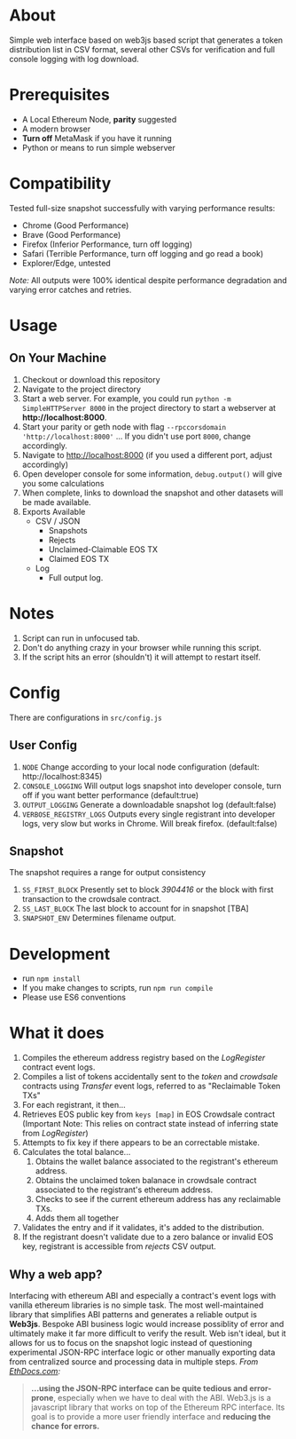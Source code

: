 # About
Simple web interface based on web3js based script that generates a token distribution list in CSV format, several other CSVs for verification and full console logging with log download. 

# Prerequisites
- A Local Ethereum Node, **parity** suggested
- A modern browser
- **Turn off** MetaMask if you have it running
- Python or means to run simple webserver

# Compatibility 
Tested full-size snapshot successfully with varying performance results:
- Chrome (Good Performance)
- Brave (Good Performance)
- Firefox (Inferior Performance, turn off logging)
- Safari (Terrible Performance, turn off logging and go read a book)
- Explorer/Edge, untested

_Note:_ All outputs were 100% identical despite performance degradation and varying error catches and retries.

# Usage

## On Your Machine
1. Checkout or download this repository
1. Navigate to the project directory
1. Start a web server. For example, you could run `python -m SimpleHTTPServer 8000` in the project directory to start a webserver at **http://localhost:8000**.
1. Start your parity or geth node with flag `--rpccorsdomain 'http://localhost:8000'` ... If you didn't use port `8000`, change accordingly. 
1. Navigate to [http://localhost:8000](http://localhost:8000) (if you used a different port, adjust accordingly)
1. Open developer console for some information, `debug.output()` will give you some calculations
1. When complete, links to download the snapshot and other datasets will be made available.
1. Exports Available
    - CSV / JSON
        - Snapshots
        - Rejects
        - Unclaimed-Claimable EOS TX
        - Claimed EOS TX
    - Log
        - Full output log. 

# Notes
1. Script can run in unfocused tab.
1. Don't do anything crazy in your browser while running this script.
1. If the script hits an error (shouldn't) it will attempt to restart itself. 

# Config

There are configurations in `src/config.js`

## User Config

1. `NODE` Change according to your local node configuration (default: http://localhost:8345)
1. `CONSOLE_LOGGING` Will output logs snapshot into developer console, turn off if you want better performance (default:true)
1. `OUTPUT_LOGGING` Generate a downloadable snapshot log (default:false)
1. `VERBOSE_REGISTRY_LOGS` Outputs every single registrant into developer logs, very slow but works in Chrome. Will break firefox. (default:false)


## Snapshot

The snapshot requires a range for output consistency

1. `SS_FIRST_BLOCK` Presently set to block *3904416* or the block with first transaction to the crowdsale contract. 
2. `SS_LAST_BLOCK` The last block to account for in snapshot [TBA]
3. `SNAPSHOT_ENV` Determines filename output.

# Development
- run `npm install`
- If you make changes to scripts, run `npm run compile`
- Please use ES6 conventions




# What it does
1. Compiles the ethereum address registry based on the _LogRegister_ contract event logs.
1. Compiles a list of tokens accidentally sent to the _token_ and _crowdsale_ contracts using _Transfer_ event logs, referred to as "Reclaimable Token TXs"
1. For each registrant, it then...
  1. Retrieves EOS public key from `keys [map]`  in EOS Crowdsale contract (Important Note: This relies on contract state instead of inferring state from _LogRegister_)
  1. Attempts to fix key if there appears to be an correctable mistake.
  1. Calculates the total balance...
     1. Obtains the wallet balance associated to the registrant's ethereum address.
     1. Obtains the unclaimed token balanace in crowdsale contract associated to the registrant's ethereum address.
     1. Checks to see if the current ethereum address has any reclaimable TXs. 
     1. Adds them all together
1. Validates the entry and if it validates, it's added to the distribution.
1. If the registrant doesn't validate due to a zero balance or invalid EOS key, registrant is accessible from _rejects_ CSV output.

## Why a web app?
Interfacing with ethereum ABI and especially a contract's event logs with vanilla ethereum libraries is no simple task. The most well-maintained library that simplifies ABI patterns and generates a reliable output is **Web3js**. Bespoke ABI business logic would increase possiblity of error and ultimately make it far more difficult to verify the result. Web isn't ideal, but it allows for us to focus on the snapshot logic instead of questioning experimental JSON-RPC interface logic or other manually exporting data from centralized source and processing data in multiple steps. 
_From [EthDocs.com](http://www.ethdocs.org/en/latest/contracts-and-transactions/accessing-contracts-and-transactions.html#web3-js):_
> **...using the JSON-RPC interface can be quite tedious and error-prone**, especially when we have to deal with the ABI. Web3.js is a javascript library that works on top of the Ethereum RPC interface. Its goal is to provide a more user friendly interface and **reducing the chance for errors.**


